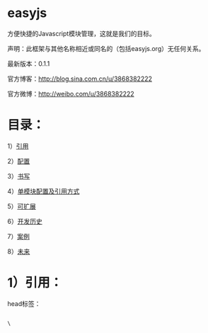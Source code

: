 easyjs
======

方便快捷的Javascript模块管理，这就是我们的目标。

<p>声明：此框架与其他名称相近或同名的（包括easyjs.org）无任何关系。</p>

最新版本：0.1.1

官方博客：http://blog.sina.com.cn/u/3868382222

官方微博：http://weibo.com/u/3868382222

目录：
======

1）<a href="https://github.com/ereddate/easyjs#1%E5%BC%95%E7%94%A8">引用</a>

2）<a href="https://github.com/ereddate/easyjs#2%E9%85%8D%E7%BD%AE">配置</a>

3）<a href="https://github.com/ereddate/easyjs#3%E4%B9%A6%E5%86%99">书写</a>

4）<a href="https://github.com/ereddate/easyjs#4%E5%8D%95%E6%A8%A1%E5%9D%97%E9%85%8D%E7%BD%AE%E5%8F%8A%E5%BC%95%E7%94%A8%E6%96%B9%E5%BC%8F">单模块配置及引用方式</a>

5）<a href="https://github.com/ereddate/easyjs#5%E5%8F%AF%E6%89%A9%E5%B1%95">可扩展</a>

6）<a href="https://github.com/ereddate/easyjs#6%E5%BC%80%E5%8F%91%E5%8E%86%E5%8F%B2">开发历史</a>

7）<a href="https://github.com/ereddate/easyjs#7%E6%A1%88%E4%BE%8B">案例</a>

8）<a href="https://github.com/ereddate/easyjs#8%E6%9C%AA%E6%9D%A5">未来</a>

1）引用：
======

head标签：

<code>
\<script src="./libs/easyjs.0.0.1.js" id="root" data-config="./config.js" data-main="./app.js" data-file="./demo/easyjs.fn.js ./demo/easyjs.fna.js" \>\</script\></code>

属性：

src: 框架地址，目录只认libs

id: 只读

data-config: 配置文件地址

data-main: 主文件地址

data-file: 预先加载文件地址

[<a href="https://github.com/ereddate/easyjs#%E7%9B%AE%E5%BD%95">返回目录</a>] 
[<a href="https://github.com/ereddate/easyjs#easyjs">返回页首</a>]

2）配置：
======

代码：

修改前配置写法 define({ code }); 

修改后配置写法 easyjs.config({ code });

<code>
easyjs.config({

	debug: true,
	
	frame: {
		global: "jquery",  //20131209修改
		touch: "mobile"
	}

	main: "app",

	charset: "utf-8", //20131028增加

	base: "http://www.aaa.com/easyjs/" //20131028增加

	alias: {
		jquery: "bbb/libs/jquery.1.9.1.js",
		mobile: "bbb/libs/jquery.mobile.js",
		app: "./app.js",
		mobile_app: "./mobile/app.js",
		b: "ccc/plugs/plugs.1.0.0.js",
		d: "./plugs/plugs.js",
		e: "aaaaaa/bbb/ccc",
		g: {
			global: "a.js",  //20131209修改
            touch: "b.js"
		},
		f: "./test.js",
		h: "./test1.js"
	},
	
	paths: {
		bbb: "http://a.b.com/comm/",
		ccc: "http://c.b.com/comm/",
		ddd: "http://d.b.com/i/"
	},
	
	preload: ["./demo/easyjs.dom.js", "./demo/easyjs.style.js"]  //20131028增加});
</code>

解释：

debug: 是否处于调试

frame: 开发框架。 global:传统PC设备，touch:移动设备（Phone/Tablet)

main: 开发主文件

charset: 编码

base: 根目录

alias: 别名。 global:传统PC设备，touch:移动设备（Phone/Tablet)

paths: 路径

preload: 预先加载（在开发主文件加载前、开发框架加载后加载）

[<a href="https://github.com/ereddate/easyjs#%E7%9B%AE%E5%BD%95">返回目录</a>] 
[<a href="https://github.com/ereddate/easyjs#easyjs">返回页首</a>]

3）书写：
======

代码：

<code>
define({ code });

define(["a","b"], function(){ code });

define("c", ["a","b"], function(){ code });

define(function(require, exports, module) {

	//require("") 方法是初次加载依赖项
	
	require("a");

	/*require("", callback) 方法只做已加载依赖项的获取接口使用，
		
	如新加载依赖项请使用USE方法*/
		
	require("a", function(a){
	
		console.log(a);
	});
	
	var b = require("f");
	
	module.use("http://a.b.com/comm/jquery.1.9.1.js", function(){
	
		console.log(jQuery);
		
	});
	
	module.use("./plugs/plugs.js", function(){
	
		console.log("plugs");
		
	});
	
	exports.aaa = "a";

	return b; });
</code>


解释：

require: 引入指定名称的模块，如模块提供返回接口，就会返回结果。

exports: 返回值对象。

module: easyjs主体。


“移动设备” 提供的属性：

a) online 是否处于在线。

b) istouch 是否是移动设备。

c) ua 系统 navigator.userAgent 信息。

d) orientation 设备方向或不支持。

[<a href="https://github.com/ereddate/easyjs#%E7%9B%AE%E5%BD%95">返回目录</a>] 
[<a href="https://github.com/ereddate/easyjs#easyjs">返回页首</a>]

4）单模块配置及引用方式：
======

module.require(模块名,[回调函数]);

module.config(配置对象);

module.use(引用模块地址, 回调函数);

module.loadJs(文件地址, 回调函数);

module.loadCss(文件地址, 回调函数);


代码：

<code>	module.use("./plugs/plugs.js", function(){
	
		console.log("plugs_use");
		
	});
	
	module.loadCss("./css/index.css", function(){
	
		module.jq("#aaa").addClass("a").show();
		
	});
</code>

[<a href="https://github.com/ereddate/easyjs#%E7%9B%AE%E5%BD%95">返回目录</a>] 
[<a href="https://github.com/ereddate/easyjs#easyjs">返回页首</a>]

5）可扩展：
======

为什么说我们是框架，因为我们是可扩展的，是要创造一个完整生态系统的。

已删除方法：

module.extend(原对象或扩展方法名, 函数或对象); 


替代方法：

on 绑定自定义方法

module.on(扩展方法名, 函数或对象);

off 取消绑定

module.off(扩展方法名);


代码：

<code>	module.on("jq", jQuery);
	
	module.jq(function(){
	
		module.off("jq");
		
	});
</code>

[<a href="https://github.com/ereddate/easyjs#%E7%9B%AE%E5%BD%95">返回目录</a>] 
[<a href="https://github.com/ereddate/easyjs#easyjs">返回页首</a>]

6）开发历史
======

0.0.1-0.0.3 框架定型版。

0.0.4 试用版。

0.0.5 修复路径识别问题。

0.0.6 修复loadJs方法无法重复请求的问题并修改内部逻辑。

0.0.7 修复之前版本define嵌套use无法执行等问题并优化内部逻辑，增加预先加载。

0.0.8 修复之前只能加载两个依赖项等问题及优化内部逻辑。

0.0.9 优化内容逻辑，增加及替换部分接口，增加对移动设备的支持。

0.1.0 修复由于重复引用依赖项而产生的重复加载依赖项对应的文件。

0.1.1 修复部分占用内存写法。

[<a href="https://github.com/ereddate/easyjs#%E7%9B%AE%E5%BD%95">返回目录</a>] 
[<a href="https://github.com/ereddate/easyjs#easyjs">返回页首</a>]

7）案例
======

酷六网专题 - 是真的吗

http://life.ku6.com/true/index.shtml

使用版本：0.0.6

酷六网专题 - 滔滔不绝

http://ent.ku6.com/ttbjindex/index.shtml

使用版本：0.0.6

[<a href="https://github.com/ereddate/easyjs#%E7%9B%AE%E5%BD%95">返回目录</a>] 
[<a href="https://github.com/ereddate/easyjs#easyjs">返回页首</a>]

8）未来
======

未来 easyjs 将增加插件功能，提供大量的外挂插件。

编写开发规范，指导开发爱好者实现 easyjs 真正的生态系统。

easyjs 提供的插件不再是dom选择器等传统框架提供的功能，而是完整的、解决问题的、实现梦想的插件。

easyjs 等待您的加入。

[<a href="https://github.com/ereddate/easyjs#%E7%9B%AE%E5%BD%95">返回目录</a>] 
[<a href="https://github.com/ereddate/easyjs#easyjs">返回页首</a>]
